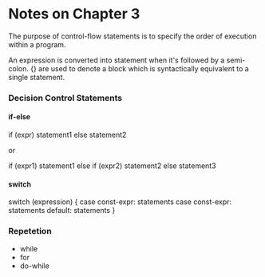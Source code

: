 # Notes on Chapter 3

The purpose of control-flow statements is to specify the order of execution within a program.

An expression is converted into statement when it's followed by a semi-colon. {} are used to denote a block which is syntactically equivalent to a single statement.

### Decision Control Statements

#### if-else
if (expr)
    statement1
else
    statement2

or

if (expr1)
    statement1
else if (expr2)
    statement2
else
    statement3


#### switch
switch (expression) {
    case const-expr: statements
    case const-expr: statements
    default: statements
}

### Repetetion

* while
* for
* do-while
